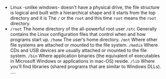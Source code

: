 * Linux -unlike windows- doesn't have a physical drive, the file structure is logical and built with a hierarchical shape and it starts from the top directory and it is The `/` or the `root` and this time `root` means the `root` directory.
* `/root` The home directory of the all-powerful root user 
  `/etc` Generally contains the Linux configuration files that control when and how programs start up.
  `/home` The user’s home directory.
  `/mnt` Where other file systems are attached or mounted to the file system.
  `/media` Where CDs and USB devices are usually attached or mounted to the file system.
  `/bin` Where application binaries (the equivalent of executables in Microsoft Windows or applications in mac-OS) reside.
  `/lib` Where you’ll find libraries (shared programs that are similar to Windows DLLs).
  ....
  